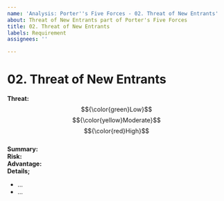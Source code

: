 ```yaml
---
name: 'Analysis: Porter''s Five Forces - 02. Threat of New Entrants'
about: Threat of New Entrants part of Porter's Five Forces
title: 02. Threat of New Entrants
labels: Requirement
assignees: ''

---
```


# 02. Threat of New Entrants

**Threat:**  $${\color{green}Low}$$ $${\color{yellow}Moderate}$$ $${\color{red}High}$$\
**Summary:** \
**Risk:** \
**Advantage:** \
**Details;**

   * ...
   * ...
